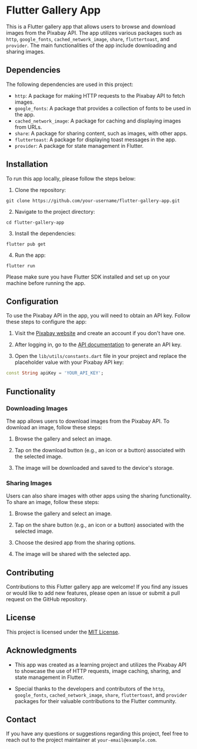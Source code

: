 # Flutter Gallery App

This is a Flutter gallery app that allows users to browse and download images from the Pixabay API. The app utilizes various packages such as `http`, `google_fonts`, `cached_network_image`, `share`, `fluttertoast`, and `provider`. The main functionalities of the app include downloading and sharing images.

## Dependencies

The following dependencies are used in this project:

- `http`: A package for making HTTP requests to the Pixabay API to fetch images.
- `google_fonts`: A package that provides a collection of fonts to be used in the app.
- `cached_network_image`: A package for caching and displaying images from URLs.
- `share`: A package for sharing content, such as images, with other apps.
- `fluttertoast`: A package for displaying toast messages in the app.
- `provider`: A package for state management in Flutter.

## Installation

To run this app locally, please follow the steps below:

1. Clone the repository:

```
git clone https://github.com/your-username/flutter-gallery-app.git
```

2. Navigate to the project directory:

```
cd flutter-gallery-app
```

3. Install the dependencies:

```
flutter pub get
```

4. Run the app:

```
flutter run
```

Please make sure you have Flutter SDK installed and set up on your machine before running the app.

## Configuration

To use the Pixabay API in the app, you will need to obtain an API key. Follow these steps to configure the app:

1. Visit the [Pixabay website](https://pixabay.com/api/docs/) and create an account if you don't have one.

2. After logging in, go to the [API documentation](https://pixabay.com/api/docs/) to generate an API key.

3. Open the `lib/utils/constants.dart` file in your project and replace the placeholder value with your Pixabay API key:

```dart
const String apiKey = 'YOUR_API_KEY';
```

## Functionality

### Downloading Images

The app allows users to download images from the Pixabay API. To download an image, follow these steps:

1. Browse the gallery and select an image.

2. Tap on the download button (e.g., an icon or a button) associated with the selected image.

3. The image will be downloaded and saved to the device's storage.

### Sharing Images

Users can also share images with other apps using the sharing functionality. To share an image, follow these steps:

1. Browse the gallery and select an image.

2. Tap on the share button (e.g., an icon or a button) associated with the selected image.

3. Choose the desired app from the sharing options.

4. The image will be shared with the selected app.

## Contributing

Contributions to this Flutter gallery app are welcome! If you find any issues or would like to add new features, please open an issue or submit a pull request on the GitHub repository.

## License

This project is licensed under the [MIT License](LICENSE).

## Acknowledgments

- This app was created as a learning project and utilizes the Pixabay API to showcase the use of HTTP requests, image caching, sharing, and state management in Flutter.

- Special thanks to the developers and contributors of the `http`, `google_fonts`, `cached_network_image`, `share`, `fluttertoast`, and `provider` packages for their valuable contributions to the Flutter community.

## Contact

If you have any questions or suggestions regarding this project, feel free to reach out to the project maintainer at `your-email@example.com`.
